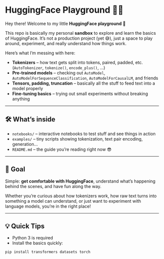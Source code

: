 # HuggingFace Playground 🐍🤗

Hey there! Welcome to my little **HuggingFace playground** 🚀  

This repo is basically my personal **sandbox** to explore and learn the basics of HuggingFace. It’s not a production project (yet 😅), just a space to play around, experiment, and really understand how things work.

Here’s what I’m messing with here:

- **Tokenizers** – how text gets split into tokens, paired, padded, etc. (`AutoTokenizer`, `tokenize()`, `encode_plus()`, …)  
- **Pre-trained models** – checking out `AutoModel`, `AutoModelForSequenceClassification`, `AutoModelForCausalLM`, and friends  
- **Tensors, padding, truncation** – basically all the stuff to feed text into a model properly  
- **Fine-tuning basics** – trying out small experiments without breaking anything  

---

## 🛠️ What’s inside

- `notebooks/` – interactive notebooks to test stuff and see things in action  
- `examples/` – tiny scripts showing tokenization, text pair encoding, generation…  
- `README.md` – the guide you’re reading right now 😎  

---

## 🚀 Goal

Simple: **get comfortable with HuggingFace**, understand what’s happening behind the scenes, and have fun along the way.  

Whether you’re curious about how tokenizers work, how raw text turns into something a model can understand, or just want to experiment with language models, you’re in the right place!

---

## 💡 Quick Tips

- Python 3 is required  
- Install the basics quickly:
```bash
pip install transformers datasets torch
